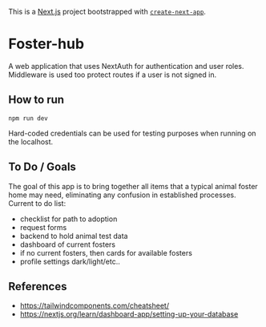 This is a [Next.js](https://nextjs.org/) project bootstrapped with [`create-next-app`](https://github.com/vercel/next.js/tree/canary/packages/create-next-app).

# Foster-hub

A web application that uses NextAuth for authentication and user roles. 
Middleware is used too protect routes if a user is not signed in. 

## How to run
```
npm run dev
```
Hard-coded credentials can be used for testing purposes when running on the localhost.


## To Do / Goals
The goal of this app is to bring together all items that a typical animal foster home may need, eliminating any confusion in established processes. 
Current to do list: 

* checklist for path to adoption 
* request forms
* backend to hold animal test data
* dashboard of current fosters
* if no current fosters, then cards for available fosters
* profile settings dark/light/etc..


## References

* https://tailwindcomponents.com/cheatsheet/
* https://nextjs.org/learn/dashboard-app/setting-up-your-database